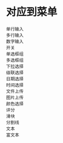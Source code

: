 # 对应到菜单

    单行输入
    多行输入
    数字输入
    开关
    单选框组
    多选框组
    下拉选择
    级联选择
    日期选择
    时间选择
    文件上传
    图片上传
    颜色选择
    评分
    滑块
    分割线
    文本
    富文本
